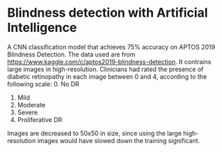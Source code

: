 # Blindness detection with Artificial Intelligence
A CNN classification model that achieves 75% accuracy on APTOS 2019 Blindness Detection. The data used are from https://www.kaggle.com/c/aptos2019-blindness-detection. It contrains large images in high-resolution. Clinicians had rated the presence of diabetic retinopathy in each image between 0 and 4, according to the following scale:
0. No DR
1. Mild
2. Moderate
3. Severe
4. Proliferative DR

Images are decreased to 50x50 in size, since using the large high-resolution images would have slowed down the training significant.